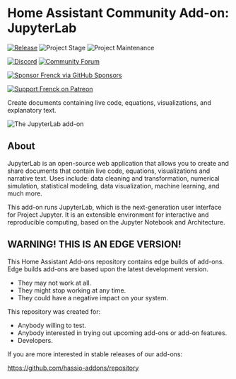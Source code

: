 # Home Assistant Community Add-on: JupyterLab

[![Release][release-shield]][release] ![Project Stage][project-stage-shield] ![Project Maintenance][maintenance-shield]

[![Discord][discord-shield]][discord] [![Community Forum][forum-shield]][forum]

[![Sponsor Frenck via GitHub Sponsors][github-sponsors-shield]][github-sponsors]

[![Support Frenck on Patreon][patreon-shield]][patreon]

Create documents containing live code, equations, visualizations,
and explanatory text.

![The JupyterLab add-on][screenshot]

## About

JupyterLab is an open-source web application that allows you to create and share
documents that contain live code, equations, visualizations and narrative text.
Uses include: data cleaning and transformation, numerical simulation,
statistical modeling, data visualization, machine learning, and much more.

This add-on runs JupyterLab, which is the next-generation user interface for
Project Jupyter. It is an extensible environment for interactive and
reproducible computing, based on the Jupyter Notebook and Architecture.

## WARNING! THIS IS AN EDGE VERSION!

This Home Assistant Add-ons repository contains edge builds of add-ons.
Edge builds add-ons are based upon the latest development version.

- They may not work at all.
- They might stop working at any time.
- They could have a negative impact on your system.

This repository was created for:

- Anybody willing to test.
- Anybody interested in trying out upcoming add-ons or add-on features.
- Developers.

If you are more interested in stable releases of our add-ons:

<https://github.com/hassio-addons/repository>


[discord-shield]: https://img.shields.io/discord/478094546522079232.svg
[discord]: https://discord.me/hassioaddons
[forum-shield]: https://img.shields.io/badge/community-forum-brightgreen.svg
[forum]: https://community.home-assistant.io/t/home-assistant-community-add-on-jupyterlab-lite/87337?u=frenck
[github-sponsors-shield]: https://frenck.dev/wp-content/uploads/2019/12/github_sponsor.png
[github-sponsors]: https://github.com/sponsors/frenck
[maintenance-shield]: https://img.shields.io/maintenance/yes/2025.svg
[patreon-shield]: https://frenck.dev/wp-content/uploads/2019/12/patreon.png
[patreon]: https://www.patreon.com/frenck
[project-stage-shield]: https://img.shields.io/badge/project%20stage-experimental-yellow.svg
[release-shield]: https://img.shields.io/badge/version-8cc2504-blue.svg
[release]: https://github.com/hassio-addons/addon-jupyterlab/tree/8cc2504
[screenshot]: https://github.com/hassio-addons/addon-jupyterlab/raw/main/images/screenshot.png